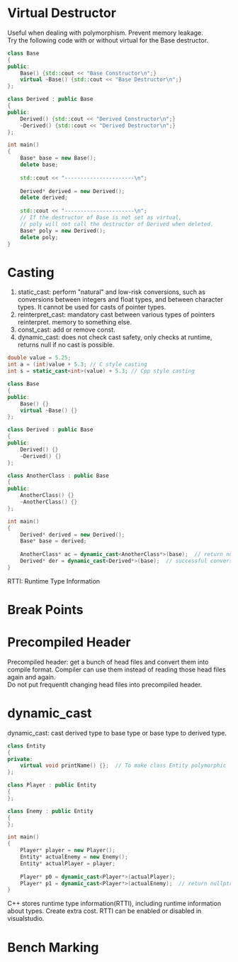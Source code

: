 # Virtual Destructor
Useful when dealing with polymorphism. Prevent memory leakage.  
Try the following code with or without virtual for the Base destructor.
``` cpp
class Base
{
public:
    Base() {std::cout << "Base Constructor\n";}
    virtual ~Base() {std::cout << "Base Destructor\n";}
};

class Derived : public Base
{
public:
    Derived() {std::cout << "Derived Constructor\n";}
    ~Derived() {std::cout << "Derived Destructor\n";}
};

int main()
{
    Base* base = new Base();
    delete base;
    
    std::cout << "----------------------\n";
    
    Derived* derived = new Derived();
    delete derived;
    
    std::cout << "----------------------\n";
    // If the destructor of Base is not set as virtual,
    // poly will not call the destructor of Derived when deleted.
    Base* poly = new Derived();
    delete poly;
}
```

# Casting
1. static_cast: perform "natural" and low-risk conversions, such as conversions between integers and float types, and between character types. It cannot be used for casts of pointer types.
2. reinterpret_cast: mandatory cast between various types of pointers reinterpret. memory to something else. 
3. const_cast: add or remove const.  
4. dynamic_cast: does not check cast safety, only checks at runtime, returns null if no cast is possible.

``` cpp
double value = 5.25;
int a = (int)value + 5.3; // C style casting
int s = static_cast<int>(value) + 5.3; // Cpp style casting
```

``` cpp
class Base
{
public:
    Base() {}
    virtual ~Base() {}
};

class Derived : public Base
{
public:
    Derived() {}
    ~Derived() {}
};

class AnotherClass : public Base
{
public:
    AnotherClass() {}
    ~AnotherClass() {}
};

int main()
{   
    Derived* derived = new Derived();
    Base* base = derived;
    
    AnotherClass* ac = dynamic_cast<AnotherClass*>(base);  // return nullptr
    Derived* der = dynamic_cast<Derived*>(base);  // successful conversion
}
```
RTTI: Runtime Type Information

# Break Points

# Precompiled Header
Precompiled header: get a bunch of head files and convert them into compile format. Compiler can use them instead of reading those head files again and again.  
Do not put frequentlt changing head files into precompiled header.

# dynamic_cast
dynamic_cast: cast derived type to base type or base type to derived type.
``` cpp
class Entity
{
private:
    virtual void printName() {};  // To make class Entity polymorphic
};

class Player : public Entity
{
};

class Enemy : public Entity
{
};

int main()
{
    Player* player = new Player();
    Entity* actualEnemy = new Enemy();
    Entity* actualPlayer = player;
    
    Player* p0 = dynamic_cast<Player*>(actualPlayer);
    Player* p1 = dynamic_cast<Player*>(actualEnemy);  // return nullptr
}
```
C++ stores runtime type information(RTTI), including runtime information about types. Create extra cost.
RTTI can be enabled or disabled in visualstudio.

# Bench Marking

